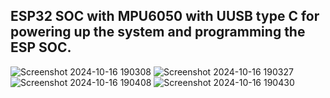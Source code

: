 ESP32 SOC with MPU6050 with UUSB type C for powering up the system and programming the ESP SOC.
---

![Screenshot 2024-10-16 190308](https://github.com/user-attachments/assets/b9dc5504-8ad7-4302-8149-529552030982)
![Screenshot 2024-10-16 190327](https://github.com/user-attachments/assets/fad4eafb-6156-430a-8fe4-15c76e579f12)
![Screenshot 2024-10-16 190408](https://github.com/user-attachments/assets/b2e4afca-bf83-4089-9c0e-5ffafd2fb2a7)
![Screenshot 2024-10-16 190430](https://github.com/user-attachments/assets/75646176-42e6-4be5-ba99-ab223d0f3a8e)
